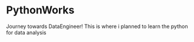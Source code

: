 # PythonWorks
Journey towards DataEngineer!
This is where i planned to learn the python for data analysis
